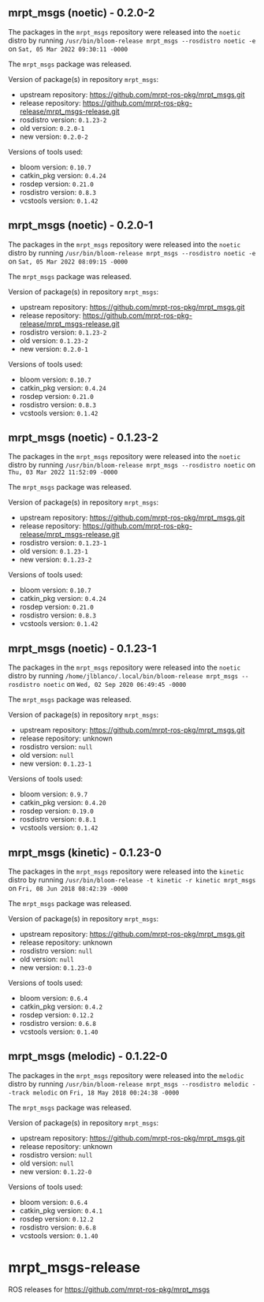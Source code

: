 ## mrpt_msgs (noetic) - 0.2.0-2

The packages in the `mrpt_msgs` repository were released into the `noetic` distro by running `/usr/bin/bloom-release mrpt_msgs --rosdistro noetic -e` on `Sat, 05 Mar 2022 09:30:11 -0000`

The `mrpt_msgs` package was released.

Version of package(s) in repository `mrpt_msgs`:

- upstream repository: https://github.com/mrpt-ros-pkg/mrpt_msgs.git
- release repository: https://github.com/mrpt-ros-pkg-release/mrpt_msgs-release.git
- rosdistro version: `0.1.23-2`
- old version: `0.2.0-1`
- new version: `0.2.0-2`

Versions of tools used:

- bloom version: `0.10.7`
- catkin_pkg version: `0.4.24`
- rosdep version: `0.21.0`
- rosdistro version: `0.8.3`
- vcstools version: `0.1.42`


## mrpt_msgs (noetic) - 0.2.0-1

The packages in the `mrpt_msgs` repository were released into the `noetic` distro by running `/usr/bin/bloom-release mrpt_msgs --rosdistro noetic -e` on `Sat, 05 Mar 2022 08:09:15 -0000`

The `mrpt_msgs` package was released.

Version of package(s) in repository `mrpt_msgs`:

- upstream repository: https://github.com/mrpt-ros-pkg/mrpt_msgs.git
- release repository: https://github.com/mrpt-ros-pkg-release/mrpt_msgs-release.git
- rosdistro version: `0.1.23-2`
- old version: `0.1.23-2`
- new version: `0.2.0-1`

Versions of tools used:

- bloom version: `0.10.7`
- catkin_pkg version: `0.4.24`
- rosdep version: `0.21.0`
- rosdistro version: `0.8.3`
- vcstools version: `0.1.42`


## mrpt_msgs (noetic) - 0.1.23-2

The packages in the `mrpt_msgs` repository were released into the `noetic` distro by running `/usr/bin/bloom-release mrpt_msgs --rosdistro noetic` on `Thu, 03 Mar 2022 11:52:09 -0000`

The `mrpt_msgs` package was released.

Version of package(s) in repository `mrpt_msgs`:

- upstream repository: https://github.com/mrpt-ros-pkg/mrpt_msgs.git
- release repository: https://github.com/mrpt-ros-pkg-release/mrpt_msgs-release.git
- rosdistro version: `0.1.23-1`
- old version: `0.1.23-1`
- new version: `0.1.23-2`

Versions of tools used:

- bloom version: `0.10.7`
- catkin_pkg version: `0.4.24`
- rosdep version: `0.21.0`
- rosdistro version: `0.8.3`
- vcstools version: `0.1.42`


## mrpt_msgs (noetic) - 0.1.23-1

The packages in the `mrpt_msgs` repository were released into the `noetic` distro by running `/home/jlblanco/.local/bin/bloom-release mrpt_msgs --rosdistro noetic` on `Wed, 02 Sep 2020 06:49:45 -0000`

The `mrpt_msgs` package was released.

Version of package(s) in repository `mrpt_msgs`:

- upstream repository: https://github.com/mrpt-ros-pkg/mrpt_msgs.git
- release repository: unknown
- rosdistro version: `null`
- old version: `null`
- new version: `0.1.23-1`

Versions of tools used:

- bloom version: `0.9.7`
- catkin_pkg version: `0.4.20`
- rosdep version: `0.19.0`
- rosdistro version: `0.8.1`
- vcstools version: `0.1.42`


## mrpt_msgs (kinetic) - 0.1.23-0

The packages in the `mrpt_msgs` repository were released into the `kinetic` distro by running `/usr/bin/bloom-release -t kinetic -r kinetic mrpt_msgs` on `Fri, 08 Jun 2018 08:42:39 -0000`

The `mrpt_msgs` package was released.

Version of package(s) in repository `mrpt_msgs`:

- upstream repository: https://github.com/mrpt-ros-pkg/mrpt_msgs.git
- release repository: unknown
- rosdistro version: `null`
- old version: `null`
- new version: `0.1.23-0`

Versions of tools used:

- bloom version: `0.6.4`
- catkin_pkg version: `0.4.2`
- rosdep version: `0.12.2`
- rosdistro version: `0.6.8`
- vcstools version: `0.1.40`


## mrpt_msgs (melodic) - 0.1.22-0

The packages in the `mrpt_msgs` repository were released into the `melodic` distro by running `/usr/bin/bloom-release mrpt_msgs --rosdistro melodic --track melodic` on `Fri, 18 May 2018 00:24:38 -0000`

The `mrpt_msgs` package was released.

Version of package(s) in repository `mrpt_msgs`:

- upstream repository: https://github.com/mrpt-ros-pkg/mrpt_msgs.git
- release repository: unknown
- rosdistro version: `null`
- old version: `null`
- new version: `0.1.22-0`

Versions of tools used:

- bloom version: `0.6.4`
- catkin_pkg version: `0.4.1`
- rosdep version: `0.12.2`
- rosdistro version: `0.6.8`
- vcstools version: `0.1.40`


# mrpt_msgs-release
ROS releases for https://github.com/mrpt-ros-pkg/mrpt_msgs

